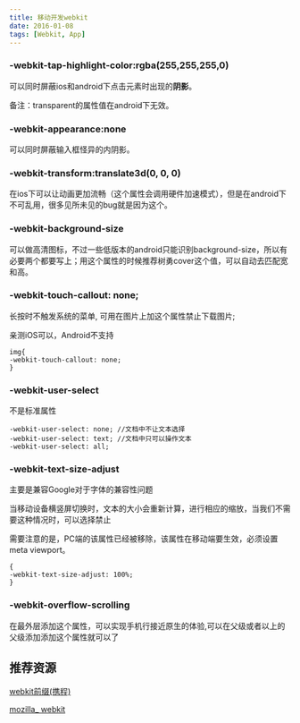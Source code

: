 ```yaml
---
title: 移动开发webkit
date: 2016-01-08
tags: [Webkit, App]
---
```


### -webkit-tap-highlight-color:rgba(255,255,255,0)

可以同时屏蔽ios和android下点击元素时出现的**阴影**。

备注：transparent的属性值在android下无效。

<!--more-->

###  -webkit-appearance:none

可以同时屏蔽输入框怪异的内阴影。

### -webkit-transform:translate3d(0, 0, 0)

在ios下可以让动画更加流畅（这个属性会调用硬件加速模式），但是在android下不可乱用，很多见所未见的bug就是因为这个。


###  -webkit-background-size

可以做高清图标，不过一些低版本的android只能识别background-size，所以有必要两个都要写上；用这个属性的时候推荐树勇cover这个值，可以自动去匹配宽和高。


###  -webkit-touch-callout: none;

长按时不触发系统的菜单, 可用在图片上加这个属性禁止下载图片;

亲测iOS可以，Android不支持

```
img{
-webkit-touch-callout: none;
}

```

### -webkit-user-select

不是标准属性

```
-webkit-user-select: none; //文档中不让文本选择
-webkit-user-select: text; //文档中只可以操作文本
-webkit-user-select: all;

```

### -webkit-text-size-adjust

主要是兼容Google对于字体的兼容性问题

当移动设备横竖屏切换时，文本的大小会重新计算，进行相应的缩放，当我们不需要这种情况时，可以选择禁止

需要注意的是，PC端的该属性已经被移除，该属性在移动端要生效，必须设置 meta viewport。

```
{
-webkit-text-size-adjust: 100%;
}
```

### -webkit-overflow-scrolling

在最外层添加这个属性，可以实现手机行接近原生的体验,可以在父级或者以上的父级添加添加这个属性就可以了

## 推荐资源

[webkit前缀(携程)](http://ued.ctrip.com/webkitcss/)

[mozilla_ webkit](https://developer.mozilla.org/en-US/docs/Web/CSS/Webkit_Extensions)
